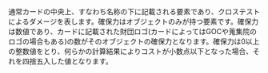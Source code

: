通常カードの中央上、すなわち名称の下に記載される要素であり、クロステストによるダメージを表します。確保力はオブジェクトのみが持つ要素です。確保力は数値であり、カードに記載された財団ロゴ(カードによってはGOCや蒐集院のロゴの場合もある)の数がそのオブジェクトの確保力となります。確保力は0以上の整数値をとり、何らかの計算結果によりコストが小数点以下となった場合、それを四捨五入した値となります。